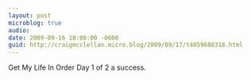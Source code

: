```yaml
---
layout: post
microblog: true
audio: 
date: 2009-09-16 18:00:00 -0600
guid: http://craigmcclellan.micro.blog/2009/09/17/t4059680318.html
---
```

Get My Life In Order Day 1 of 2 a success.
